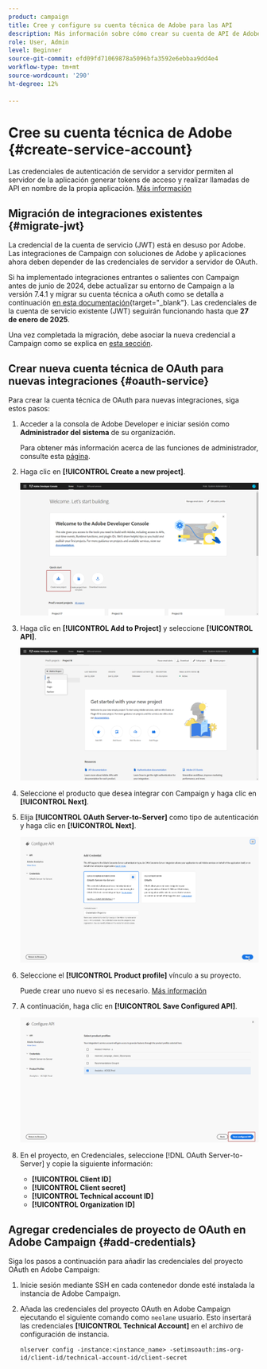 ```yaml
---
product: campaign
title: Cree y configure su cuenta técnica de Adobe para las API
description: Más información sobre cómo crear su cuenta de API de Adobe
role: User, Admin
level: Beginner
source-git-commit: efd09fd71069878a5096bfa3592e6ebbaa9dd4e4
workflow-type: tm+mt
source-wordcount: '290'
ht-degree: 12%

---
```


# Cree su cuenta técnica de Adobe {#create-service-account}

Las credenciales de autenticación de servidor a servidor permiten al servidor de la aplicación generar tokens de acceso y realizar llamadas de API en nombre de la propia aplicación. [Más información](https://developer.adobe.com/developer-console/docs/guides/authentication/ServerToServerAuthentication/)

## Migración de integraciones existentes {#migrate-jwt}

La credencial de la cuenta de servicio (JWT) está en desuso por Adobe. Las integraciones de Campaign con soluciones de Adobe y aplicaciones ahora deben depender de las credenciales de servidor a servidor de OAuth.

Si ha implementado integraciones entrantes o salientes con Campaign antes de junio de 2024, debe actualizar su entorno de Campaign a la versión 7.4.1 y migrar su cuenta técnica a oAuth como se detalla a continuación [en esta documentación](https://developer.adobe.com/developer-console/docs/guides/authentication/ServerToServerAuthentication/migration){target="_blank"}. Las credenciales de la cuenta de servicio existente (JWT) seguirán funcionando hasta que **27 de enero de 2025**.

Una vez completada la migración, debe asociar la nueva credencial a Campaign como se explica en [esta sección](#add-credentials).

## Crear nueva cuenta técnica de OAuth para nuevas integraciones {#oauth-service}

Para crear la cuenta técnica de OAuth para nuevas integraciones, siga estos pasos:

1. Acceder a la consola de Adobe Developer e iniciar sesión como **Administrador del sistema** de su organización.

   Para obtener más información acerca de las funciones de administrador, consulte esta [página](https://helpx.adobe.com/es/enterprise/using/admin-roles.html).

1. Haga clic en **[!UICONTROL Create a new project]**.

   ![](assets/api-account-1.png)

1. Haga clic en **[!UICONTROL Add to Project]** y seleccione **[!UICONTROL API]**.

   ![](assets/api-account-2.png)

1. Seleccione el producto que desea integrar con Campaign y haga clic en **[!UICONTROL Next]**.

1. Elija **[!UICONTROL OAuth Server-to-Server]** como tipo de autenticación y haga clic en **[!UICONTROL Next]**.

   ![](assets/api-account-3.png)

1. Seleccione el **[!UICONTROL Product profile]** vínculo a su proyecto.

   Puede crear uno nuevo si es necesario. [Más información](https://helpx.adobe.com/enterprise/using/manage-product-profiles.html)

1. A continuación, haga clic en **[!UICONTROL Save Configured API]**.

   ![](assets/api-account-4.png)

1. En el proyecto, en Credenciales, seleccione [!DNL OAuth Server-to-Server] y copie la siguiente información:

   * **[!UICONTROL Client ID]**
   * **[!UICONTROL Client secret]**
   * **[!UICONTROL Technical account ID]**
   * **[!UICONTROL Organization ID]**

## Agregar credenciales de proyecto de OAuth en Adobe Campaign {#add-credentials}

Siga los pasos a continuación para añadir las credenciales del proyecto OAuth en Adobe Campaign:

1. Inicie sesión mediante SSH en cada contenedor donde esté instalada la instancia de Adobe Campaign.

1. Añada las credenciales del proyecto OAuth en Adobe Campaign ejecutando el siguiente comando como `neolane` usuario. Esto insertará las credenciales **[!UICONTROL Technical Account]** en el archivo de configuración de instancia.

   ```
   nlserver config -instance:<instance_name> -setimsoauth:ims-org-id/client-id/technical-account-id/client-secret
   ```
